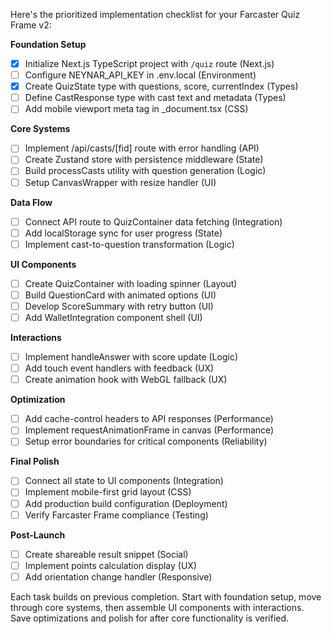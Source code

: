 Here's the prioritized implementation checklist for your Farcaster Quiz Frame v2:

**Foundation Setup**
- [x] Initialize Next.js TypeScript project with `/quiz` route (Next.js)
- [ ] Configure NEYNAR_API_KEY in .env.local (Environment)
- [x] Create QuizState type with questions, score, currentIndex (Types)
- [ ] Define CastResponse type with cast text and metadata (Types)
- [ ] Add mobile viewport meta tag in _document.tsx (CSS)

**Core Systems**
- [ ] Implement /api/casts/[fid] route with error handling (API)
- [ ] Create Zustand store with persistence middleware (State)
- [ ] Build processCasts utility with question generation (Logic)
- [ ] Setup CanvasWrapper with resize handler (UI)

**Data Flow**
- [ ] Connect API route to QuizContainer data fetching (Integration)
- [ ] Add localStorage sync for user progress (State)
- [ ] Implement cast-to-question transformation (Logic)

**UI Components**
- [ ] Create QuizContainer with loading spinner (Layout)
- [ ] Build QuestionCard with animated options (UI)
- [ ] Develop ScoreSummary with retry button (UI)
- [ ] Add WalletIntegration component shell (UI)

**Interactions**
- [ ] Implement handleAnswer with score update (Logic)
- [ ] Add touch event handlers with feedback (UX)
- [ ] Create animation hook with WebGL fallback (UX)

**Optimization**
- [ ] Add cache-control headers to API responses (Performance)
- [ ] Implement requestAnimationFrame in canvas (Performance)
- [ ] Setup error boundaries for critical components (Reliability)

**Final Polish**
- [ ] Connect all state to UI components (Integration)
- [ ] Implement mobile-first grid layout (CSS)
- [ ] Add production build configuration (Deployment)
- [ ] Verify Farcaster Frame compliance (Testing)

**Post-Launch**
- [ ] Create shareable result snippet (Social)
- [ ] Implement points calculation display (UX)
- [ ] Add orientation change handler (Responsive)

Each task builds on previous completion. Start with foundation setup, move through core systems, then assemble UI components with interactions. Save optimizations and polish for after core functionality is verified.
